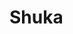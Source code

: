 # Shuka

<a href="https://discord.gg/9gzfzm" target="_blank"><img src="https://discordapp.com/api/guilds/687342881803206656/embed.png?style=banner2" alt=""></a>
